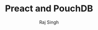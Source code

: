 ---
title:      Preact and PouchDB
headline:   Learn how to build an Offline First app using <a href="https://preactjs.com">Preact</a> and <a href="https://pouchdb.com">PouchDB</a>
repo_url:   https://github.com/ibm-watson-data-lab/shopping-list-preact-pouchdb
tutorial_url: 
type: Progressive Web App
author: Raj Singh
author_url:     https://github.com/rajrsingh
---